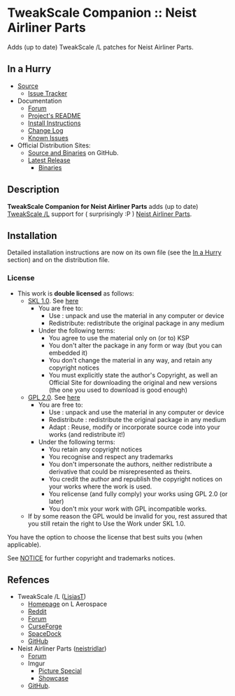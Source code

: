 # TweakScale Companion :: Neist Airliner Parts

Adds (up to date) TweakScale /L patches for Neist Airliner Parts.


## In a Hurry

* [Source](https://github.com/TweakScale/Companion_NAP)
	+ [Issue Tracker](https://github.com/TweakScale/Companion_NAP/issues)
* Documentation
	+ [Forum](https://forum.kerbalspaceprogram.com/index.php?/topic/192216-tweakscale-companion-program/)
	+ [Project's README](https://github.com/TweakScale/Companion_NAP/blob/master/README.md)
	+ [Install Instructions](https://github.com/TweakScale/Companion_NAP/blob/master/INSTALL.md)
	+ [Change Log](./CHANGE_LOG.md)
	+ [Known Issues](./KNOWN_ISSUES.md)
* Official Distribution Sites:
	+ [Source and Binaries](https://github.com/TweakScale/Companion_NAP) on GitHub.
	+ [Latest Release](https://github.com/TweakScale/Companion_NAP/releases)
		- [Binaries](https://github.com/TweakScale/Companion_NAP/tree/Archive)


## Description

**TweakScale Companion for Neist Airliner Parts** adds (up to date) [TweakScale /L](https://forum.kerbalspaceprogram.com/index.php?/topic/179030-*/) support for ( surprisingly :P ) [Neist Airliner Parts](https://forum.kerbalspaceprogram.com/index.php?/topic/174152-*/).


## Installation

Detailed installation instructions are now on its own file (see the [In a Hurry](#in-a-hurry) section) and on the distribution file.

### License

* This work is **double licensed** as follows:
	+ [SKL 1.0](https://ksp.lisias.net/SKL-1_0.txt). See [here](./LICENSE.SKL-1_0)
		+ You are free to:
			- Use : unpack and use the material in any computer or device
			- Redistribute: redistribute the original package in any medium
		+ Under the following terms:
			- You agree to use the material only on (or to) KSP
			- You don't alter the package in any form or way (but you can embedded it)
			- You don't change the material in any way, and retain any copyright notices
			- You must explicitly state the author's Copyright, as well an Official Site for downloading the original and new versions (the one you used to download is good enough) 
	+ [GPL 2.0](https://www.gnu.org/licenses/gpl-2.0.txt). See [here](./LICENSE.GPL-2_0)
		+ You are free to:
			- Use : unpack and use the material in any computer or device
			- Redistribute : redistribute the original package in any medium
			- Adapt : Reuse, modify or incorporate source code into your works (and redistribute it!) 
		+ Under the following terms:
			- You retain any copyright notices
			- You recognise and respect any trademarks
			- You don't impersonate the authors, neither redistribute a derivative that could be misrepresented as theirs.
			- You credit the author and republish the copyright notices on your works where the work is used.
			- You relicense (and fully comply) your works using GPL 2.0 (or later)
			- You don't mix your work with GPL incompatible works.
	+ If by some reason the GPL would be invalid for you, rest assured that you still retain the right to Use the Work under SKL 1.0.

You have the option to choose the license that best suits you (when applicable).

See [NOTICE](./NOTICE) for further copyright and trademarks notices.


## Refences

* TweakScale /L ([LisiasT](https://forum.kerbalspaceprogram.com/index.php?/profile/187168-lisias/))
	+ [Homepage](http://ksp.lisias.net/add-ons/TweakScale) on L Aerospace
	+ [Reddit](https://www.reddit.com/r/TweakScale/)
	+ [Forum](https://forum.kerbalspaceprogram.com/index.php?/topic/179030-*/)
	+ [CurseForge](https://kerbal.curseforge.com/projects/tweakscale)
	+ [SpaceDock](https://spacedock.info/mod/127/TweakScale)
	+ [GitHub](https://github.com/TweakScale/TweakScale)
* Neist Airliner Parts ([neistridlar](https://forum.kerbalspaceprogram.com/index.php?/profile/20296-neistridlar/))
	+ [Forum](https://forum.kerbalspaceprogram.com/index.php?/topic/174152-wip-neist-airliner-parts/)
	+ Imgur
		- [Picture Special](https://imgur.com/a/fAViy) 
		- [Showcase](https://imgur.com/a/ljyIgIH)
	+ [GitHub](https://github.com/neistridlar/Neist-Airliner-Parts/).
